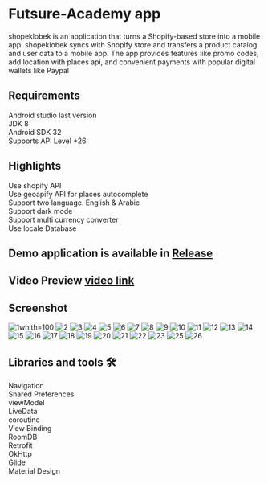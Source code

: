 # Futsure-Academy app

shopeklobek is an application that turns a Shopify-based store into a mobile app. shopeklobek syncs with Shopify store and transfers a product catalog and user data to a mobile app. The app provides features like promo codes, add location with places api, and convenient payments with popular digital wallets like Paypal

 
 

## Requirements 


Android studio last version  
JDK 8  
Android SDK 32  
Supports API Level +26


## Highlights

Use shopify API  
Use geoapify API for places autocomplete  
Support two language. English & Arabic  
Support dark mode  
Support multi currency converter  
Use locale Database  

## Demo application is available in <a href="https://github.com/ahmedgomaa97/shopeklobek-ecommerce-app/releases/tag/v2.0">Release</a>

## Video Preview <a href="https://www.linkedin.com/posts/ahmed-gomaa-780539134_iti-shopify-android-activity-6912048121254465536-KQO_?utm_source=linkedin_share&utm_medium=member_desktop_web">video link</a>



## Screenshot
![1](https://user-images.githubusercontent.com/59518219/165975120-a7692664-b0ea-4a7d-9af6-dd2d2c0bafa9.jpeg)whith=100
![2](https://user-images.githubusercontent.com/59518219/165975124-2378f285-e9ec-4cfd-8faa-6151ac046150.jpeg)
![3](https://user-images.githubusercontent.com/59518219/165975128-45767db3-3d01-4ad7-8ae3-a9183227fae4.jpeg)
![4](https://user-images.githubusercontent.com/59518219/165975132-990c5dcf-bbc1-458e-9213-afeea5336c99.jpeg)
![5](https://user-images.githubusercontent.com/59518219/165975137-0b259fa4-87c3-4a6d-8f36-26075c62870e.jpeg)
![6](https://user-images.githubusercontent.com/59518219/165975141-92ae2c83-553f-4f54-9e5b-dcd0fb504093.jpeg)
![7](https://user-images.githubusercontent.com/59518219/165975147-7d1366cd-8f69-4256-bbdb-69f2abea4036.jpeg)
![8](https://user-images.githubusercontent.com/59518219/165975150-76cdd97f-c130-4f3c-8d5a-4f3bbdabdbfb.jpeg)
![9](https://user-images.githubusercontent.com/59518219/165975155-830eac39-afbb-4ae4-947d-4b68c64f6f3a.jpeg)
![10](https://user-images.githubusercontent.com/59518219/165975156-1a6925e7-95ba-4ec2-a32e-b17289559ba2.jpeg)
![11](https://user-images.githubusercontent.com/59518219/165975162-52944808-201d-496b-8203-db9948c2f153.jpeg)
![12](https://user-images.githubusercontent.com/59518219/165975163-f76af987-cfeb-4af3-966e-89eb1d41a804.jpeg)
![13](https://user-images.githubusercontent.com/59518219/165975165-10cde635-c63c-4e93-bb8c-110907b95826.jpeg)
![14](https://user-images.githubusercontent.com/59518219/165975167-0a4fa8da-10e8-41a2-941d-48fdd4e40ecf.jpeg)
![15](https://user-images.githubusercontent.com/59518219/165975169-84b24885-69cc-4403-8a16-bdf548d6ff4c.jpeg)
![16](https://user-images.githubusercontent.com/59518219/165975174-c20ca1ab-ae17-4ac3-a121-8d1200f25de8.jpeg)
![17](https://user-images.githubusercontent.com/59518219/165975175-ed3079b6-2a9c-4e2b-8e32-b26c972519e2.jpeg)
![18](https://user-images.githubusercontent.com/59518219/165975179-2136d41a-f572-4f79-800c-d1d26312a1a4.jpeg)
![19](https://user-images.githubusercontent.com/59518219/165975183-9901b945-ee6f-4f37-9bce-d8abea5f2dab.jpeg)
![20](https://user-images.githubusercontent.com/59518219/165975186-4c721cca-85b0-4947-a58b-817721b705a6.jpeg)
![21](https://user-images.githubusercontent.com/59518219/165975189-cb67c887-8016-4403-9ad0-a72ac495f66d.jpeg)
![22](https://user-images.githubusercontent.com/59518219/165975191-f74a8c46-2a3c-41e1-b1f9-5553db60a0c3.jpeg)
![23](https://user-images.githubusercontent.com/59518219/165975194-77636708-1cf9-48a2-9086-e7e3dfb5064c.jpeg)
![25](https://user-images.githubusercontent.com/59518219/165975201-42db1c09-b7a5-4146-89ec-3b98fe4bad49.jpeg)
![26](https://user-images.githubusercontent.com/59518219/165975207-04297aa0-2ed0-4ec4-b3bf-b1465dfbee55.jpeg)





## Libraries and tools 🛠

Navigation  
Shared Preferences  
viewModel  
LiveData  
coroutine  
View Binding  
RoomDB  
Retrofit  
OkHttp  
Glide  
Material Design
